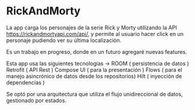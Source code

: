 # RickAndMorty

La app carga los personajes de la serie Rick y Morty utilizando la API https://rickandmortyapi.com/api/,
y permite al usuario hacer click en un personaje pudiendo ver su última localización.

Es un trabajo en progreso, donde en un futuro agregaré nuevas features.

Esta app usa las siguientes tecnologías ->
ROOM ( persistencia de datos )
Retrofit ( API Rest )
Compose UI ( para la presentación )
Flows ( para el manejo asincrónico de datos desde los repositorios)
Hilt ( inyección de dependencias )

Se optó por una arquitectura que utiliza el flujo unidireccional de datos, gestionado por estados.
